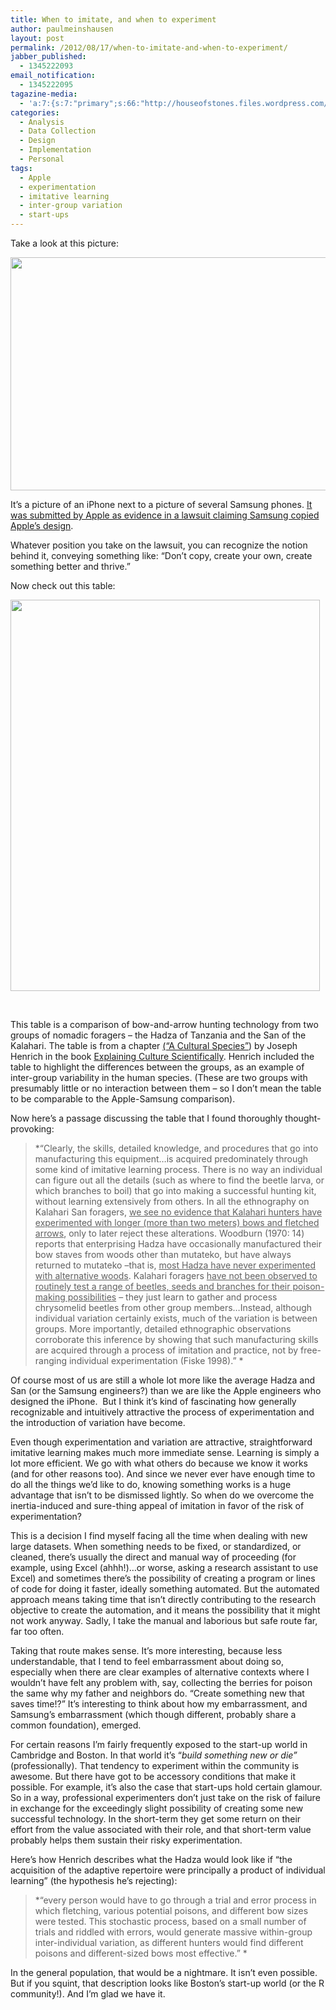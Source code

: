 ```yaml
---
title: When to imitate, and when to experiment
author: paulmeinshausen
layout: post
permalink: /2012/08/17/when-to-imitate-and-when-to-experiment/
jabber_published:
  - 1345222093
email_notification:
  - 1345222095
tagazine-media:
  - 'a:7:{s:7:"primary";s:66:"http://houseofstones.files.wordpress.com/2012/08/applesamsung1.jpg";s:6:"images";a:2:{s:66:"http://houseofstones.files.wordpress.com/2012/08/applesamsung1.jpg";a:6:{s:8:"file_url";s:66:"http://houseofstones.files.wordpress.com/2012/08/applesamsung1.jpg";s:5:"width";i:640;s:6:"height";i:405;s:4:"type";s:5:"image";s:4:"area";i:259200;s:9:"file_path";b:0;}s:58:"http://houseofstones.files.wordpress.com/2012/08/table.jpg";a:6:{s:8:"file_url";s:58:"http://houseofstones.files.wordpress.com/2012/08/table.jpg";s:5:"width";i:495;s:6:"height";i:626;s:4:"type";s:5:"image";s:4:"area";i:309870;s:9:"file_path";b:0;}}s:6:"videos";a:0:{}s:11:"image_count";i:2;s:6:"author";s:8:"20544712";s:7:"blog_id";s:8:"32115977";s:9:"mod_stamp";s:19:"2012-08-17 16:48:09";}'
categories:
  - Analysis
  - Data Collection
  - Design
  - Implementation
  - Personal
tags:
  - Apple
  - experimentation
  - imitative learning
  - inter-group variation
  - start-ups
---
```

Take a look at this picture:

<p style="text-align:center;">
  <a href="http://housesofstones.github.io/wp-content/uploads/2012/08/applesamsung1.jpg"><img class="aligncenter size-full wp-image-183" title="AppleSamsung" src="http://housesofstones.github.io/wp-content/uploads/2012/08/applesamsung1.jpg" alt="" width="590" height="373" /></a>
</p>

It’s a picture of an iPhone next to a picture of several Samsung phones. [It was submitted by Apple as evidence in a lawsuit claiming Samsung copied Apple’s design][1].<!--more-->

Whatever position you take on the lawsuit, you can recognize the notion behind it, conveying something like: “Don’t copy, create your own, create something better and thrive.”

Now check out this table:

[<img class="aligncenter size-full wp-image-185" title="table" src="http://housesofstones.github.io/wp-content/uploads/2012/08/table.jpg" alt="" width="495" height="626" />][2]

&nbsp;

This table is a comparison of bow-and-arrow hunting technology from two groups of nomadic foragers – the Hadza of Tanzania and the San of the Kalahari. The table is from a chapter [(“A Cultural Species”][3]) by Joseph Henrich in the book [Explaining Culture Scientifically][4]. Henrich included the table to highlight the differences between the groups, as an example of inter-group variability in the human species. (These are two groups with presumably little or no interaction between them – so I don&#8217;t mean the table to be comparable to the Apple-Samsung comparison).

Now here’s a passage discussing the table that I found thoroughly thought-provoking:

> *“Clearly, the skills, detailed knowledge, and procedures that go into manufacturing this equipment…is acquired predominately through some kind of imitative learning process. There is no way an individual can figure out all the details (such as where to find the beetle larva, or which branches to boil) that go into making a successful hunting kit, without learning extensively from others. In all the ethnography on Kalahari San foragers, <span style="text-decoration:underline;">we see no evidence that Kalahari hunters have experimented with longer (more than two meters) bows and fletched arrows</span>, only to later reject these alterations. Woodburn (1970: 14) reports that enterprising Hadza have occasionally manufactured their bow staves from woods other than mutateko, but have always returned to mutateko –that is, <span style="text-decoration:underline;">most Hadza have never experimented with alternative woods</span>. Kalahari foragers <span style="text-decoration:underline;">have not been observed to routinely test a range of beetles, seeds and branches for their poison-making possibilities</span> – they just learn to gather and process chrysomelid beetles from other group members…Instead, although individual variation certainly exists, much of the variation is between groups. More importantly, detailed ethnographic observations corroborate this inference by showing that such manufacturing skills are acquired through a process of imitation and practice, not by free-ranging individual experimentation (Fiske 1998).” *

Of course most of us are still a whole lot more like the average Hadza and San (or the Samsung engineers?) than we are like the Apple engineers who designed the iPhone.  But I think it’s kind of fascinating how generally recognizable and intuitively attractive the process of experimentation and the introduction of variation have become.

Even though experimentation and variation are attractive, straightforward imitative learning makes much more immediate sense. Learning is simply a lot more efficient. We go with what others do because we know it works (and for other reasons too). And since we never ever have enough time to do all the things we’d like to do, knowing something works is a huge advantage that isn’t to be dismissed lightly. So when do we overcome the inertia-induced and sure-thing appeal of imitation in favor of the risk of experimentation?

This is a decision I find myself facing all the time when dealing with new large datasets. When something needs to be fixed, or standardized, or cleaned, there’s usually the direct and manual way of proceeding (for example, using Excel (ahhh!)…or worse, asking a research assistant to use Excel) and sometimes there’s the possibility of creating a program or lines of code for doing it faster, ideally something automated. But the automated approach means taking time that isn’t directly contributing to the research objective to create the automation, and it means the possibility that it might not work anyway. Sadly, I take the manual and laborious but safe route far, far too often.

Taking that route makes sense. It’s more interesting, because less understandable, that I tend to feel embarrassment about doing so, especially when there are clear examples of alternative contexts where I wouldn’t have felt any problem with, say, collecting the berries for poison the same why my father and neighbors do. “Create something new that saves time!?” It’s interesting to think about how my embarrassment, and Samsung’s embarrassment (which though different, probably share a common foundation), emerged.

For certain reasons I’m fairly frequently exposed to the start-up world in Cambridge and Boston. In that world it’s “*build something new or die”* (professionally). That tendency to experiment within the community is awesome. But there have got to be accessory conditions that make it possible. For example, it’s also the case that start-ups hold certain glamour. So in a way, professional experimenters don’t just take on the risk of failure in exchange for the exceedingly slight possibility of creating some new successful technology. In the short-term they get some return on their effort from the value associated with their role, and that short-term value probably helps them sustain their risky experimentation.

Here’s how Henrich describes what the Hadza would look like if “the acquisition of the adaptive repertoire were principally a product of individual learning” (the hypothesis he’s rejecting):

> *“every person would have to go through a trial and error process in which fletching, various potential poisons, and different bow sizes were tested. This stochastic process, based on a small number of trials and riddled with errors, would generate massive within-group inter-individual variation, as different hunters would find different poisons and different-sized bows most effective.” *

In the general population, that would be a nightmare. It isn’t even possible. But if you squint, that description looks like Boston’s start-up world (or the R community!). And I’m glad we have it.

&nbsp;

&nbsp;

&nbsp;

&nbsp;

&nbsp;

&nbsp;

&nbsp;

&nbsp;

 [1]: http://arstechnica.com/tech-policy/2012/08/apples-case-that-samsung-copied-the-iphone-and-ipad-in-pictures/
 [2]: http://housesofstones.github.io/wp-content/uploads/2012/08/table.jpg
 [3]: http://books.google.com/books?id=zHgGwdWfe0IC&pg=PA3&lpg=PA3&dq=explaining+culture+scientifically&source=bl&ots=xx7yIDsLQp&sig=D1GWHiv_NWGDTWxcdXQv-NtSRH4&hl=en&sa=X&ei=3X4tUOvCEueO6gGh3IHgCQ&ved=0CGgQ6AEwBQ#v=onepage&q&f=false
 [4]: http://www.amazon.com/Explaining-Culture-Scientifically-Melissa-Brown/dp/0295987898/ref=sr_1_1?ie=UTF8&qid=1345171621&sr=8-1&keywords=explaining+culture+scientifically